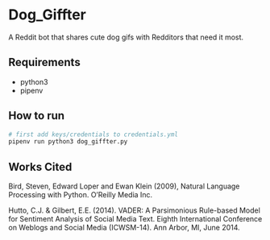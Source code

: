 # Dog_Giffter
A Reddit bot that shares cute dog gifs with Redditors that need it most.

## Requirements
- python3
- pipenv

## How to run
```bash
# first add keys/credentials to credentials.yml
pipenv run python3 dog_giffter.py
```

## Works Cited
Bird, Steven, Edward Loper and Ewan Klein (2009), Natural Language Processing with Python. O’Reilly Media Inc.

Hutto, C.J. & Gilbert, E.E. (2014). VADER: A Parsimonious Rule-based Model for Sentiment Analysis of Social Media Text. Eighth International Conference on Weblogs and Social Media (ICWSM-14). Ann Arbor, MI, June 2014.


